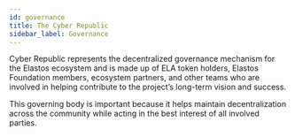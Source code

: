 ```yaml
---
id: governance
title: The Cyber Republic
sidebar_label: Governance
---
```


Cyber Republic represents the decentralized governance mechanism for the Elastos ecosystem and is made up of ELA token holders, Elastos Foundation members, ecosystem partners, and other teams who are involved in helping contribute to the project’s long-term vision and success.

This governing body is important because it helps maintain decentralization across the community while acting in the best interest of all involved parties.

